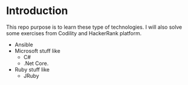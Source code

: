 # Introduction 
This repo purpose is to learn these type of technologies. I will also solve some exercises from Codility and HackerRank platform.
- Ansible
- Microsoft stuff like 
    - C#
    - .Net Core. 
- Ruby stuff like
    - JRuby